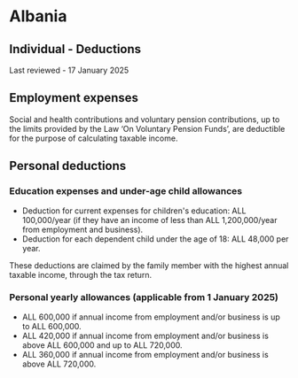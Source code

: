 # Albania
## Individual - Deductions
Last reviewed - 17 January 2025
## Employment expenses
Social and health contributions and voluntary pension contributions, up to the limits provided by the Law ‘On Voluntary Pension Funds’, are deductible for the purpose of calculating taxable income.
## Personal deductions
### Education expenses and under-age child allowances
  * Deduction for current expenses for children's education: ALL 100,000/year (if they have an income of less than ALL 1,200,000/year from employment and business).
  * Deduction for each dependent child under the age of 18: ALL 48,000 per year. 


These deductions are claimed by the family member with the highest annual taxable income, through the tax return.
### Personal yearly allowances (applicable from 1 January 2025)
  * ALL 600,000 if annual income from employment and/or business is up to ALL 600,000.
  * ALL 420,000 if annual income from employment and/or business is above ALL 600,000 and up to ALL 720,000.
  * ALL 360,000 if annual income from employment and/or business is above ALL 720,000.



